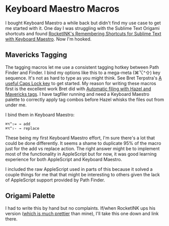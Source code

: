 Keyboard Maestro Macros
=======================

I bought Keyboard Maestro a while back but didn't find my use case to get me started with it.  One day I was struggling with the Sublime Text Origami shortcuts and found [RocketINK's Remembering Shortcuts for Sublime Text with Keyboard Maestro](http://rocketink.net/2013/08/sublime-text-origami.html).  Now I'm hooked.

## Mavericks Tagging

The tagging macros let me use a consistent tagging hotkey between Path Finder and Finder.  I bind my options like this to a mega-meta (⌘⌥^⇧) key sequence.  It's not as hard to type as you might think.  See Bret Terpstra's [A useful Caps Lock key](http://brettterpstra.com//2012/12/08/a-useful-caps-lock-key/) to get started.  My reason for writing these macros first is the excellent work Bret did with [Automatic filing with Hazel and Mavericks tags](http://brettterpstra.com/2013/12/20/automatic-filing-with-hazel-and-mavericks-tags/).  I have tagfiler running and need a Keyboard Maestro palette to correctly apply tag combos before Hazel whisks the files out from under me.

I bind them in Keyboard Maestro:

	⌘⌥^⇧= → add
	⌘⌥^⇧- → replace

These being my first Keyboard Maestro effort, I'm sure there's a lot that could be done differently.  It seems a shame to duplicate 95% of the macro just for the add vs replace action.  The right answer might be to implement most of the functionality in AppleScript but for now, it was good learning experience for both AppleScript and Keyboard Maestro.

I included the raw AppleScript used in parts of this because it solved a couple things for me that that might be interesting to others given the lack of AppleScript support provided by Path Finder.

## Origami Palette

I had to write this by hand but no complaints.  If/when RocketINK ups his version ([which is much prettier](http://rocketink.net/uploads/2013/08/2013-08-14-km-origami.png) than mine), I'll take this one down and link there.